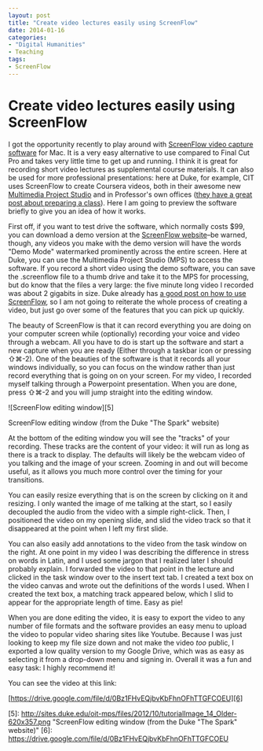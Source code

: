 ```yaml
---
layout: post
title: "Create video lectures easily using ScreenFlow"
date: 2014-01-16
categories:
- "Digital Humanities"
- Teaching
tags:
- ScreenFlow
---
```


# Create video lectures easily using ScreenFlow

I got the opportunity recently to play around with [ScreenFlow video capture software][1] for Mac. It is a very easy alternative to use compared to Final Cut Pro and takes very little time to get up and running. I think it is great for recording short video lectures as supplemental course materials. It can also be used for more professional presentations: here at Duke, for example, CIT uses ScreenFlow to create Coursera videos, both in their awesome new [Multimedia Project Studio][2] and in Professor's own offices ([they have a great post about preparing a class][3]). Here I am going to preview the software briefly to give you an idea of how it works.

First off, if you want to test drive the software, which normally costs $99, you can download a demo version at the [ScreenFlow website][1]–be warned, though, any videos you make with the demo version will have the words "Demo Mode" watermarked prominently across the entire screen. Here at Duke, you can use the Multimedia Project Studio (MPS) to access the software. If you record a short video using the demo software, you can save the .screenflow file to a thumb drive and take it to the MPS for processing, but do know that the files a very large: the five minute long video I recorded was about 2 gigabits in size. Duke already has [a good post on how to use ScreenFlow][4], so I am not going to reiterate the whole process of creating a video, but just go over some of the features that you can pick up quickly.

The beauty of ScreenFlow is that it can record everything you are doing on your computer screen while (optionally) recording your voice and video through a webcam. All you have to do is start up the software and start a new capture when you are ready (Either through a taskbar icon or pressing ⇧⌘-2). One of the beauties of the software is that it records all your windows individually, so you can focus on the window rather than just record everything that is going on on your screen. For my video, I recorded myself talking through a Powerpoint presentation. When you are done, press ⇧⌘-2 and you will jump straight into the editing window.

![ScreenFlow editing window][5]

ScreenFlow editing window (from the Duke "The Spark" website)

At the bottom of the editing window you will see the "tracks" of your recording. These tracks are the content of your video: it will run as long as there is a track to display. The defaults will likely be the webcam video of you talking and the image of your screen. Zooming in and out will become useful, as it allows you much more control over the timing for your transitions.

You can easily resize everything that is on the screen by clicking on it and resizing. I only wanted the image of me talking at the start, so I easily decoupled the audio from the video with a simple right-click. Then, I positioned the video on my opening slide, and slid the video track so that it disappeared at the point when I left my first slide.

You can also easily add annotations to the video from the task window on the right. At one point in my video I was describing the difference in stress on words in Latin, and I used some jargon that I realized later I should probably explain. I forwarded the video to that point in the lecture and clicked in the task window over to the insert text tab. I created a text box on the video canvas and wrote out the definitions of the words I used. When I created the text box, a matching track appeared below, which I slid to appear for the appropriate length of time. Easy as pie!

When you are done editing the video, it is easy to export the video to any number of file formats and the software provides an easy menu to upload the video to popular video sharing sites like Youtube. Because I was just looking to keep my file size down and not make the video *too* public, I exported a low quality version to my Google Drive, which was as easy as selecting it from a drop-down menu and signing in. Overall it was a fun and easy task: I highly recommend it!

You can see the video at this link:

[https://drive.google.com/file/d/0Bz1FHvEQjbvKbFhnOFhTTGFCOEU][6]



[1]: http://www.telestream.net/screenflow/overview.htm "ScreenFlow"
[2]: http://sites.duke.edu/oit-mps/2012/08/17/welcome-to-the-new-multimedia-project-studio/ "Welcome to the New Multimedia Project Studio"
[3]: http://cit.duke.edu/blog/2012/10/what-does-it-take-to-prepare-a-duke-coursera-course/ "What does it take to prepare a Duke Coursera course?"
[4]: http://sites.duke.edu/oit-mps/2012/11/01/introduction-to-screenflow-tips-tricks-uses/ "ScreenFlow tips and tricks"
[5]: http://sites.duke.edu/oit-mps/files/2012/10/tutorialImage_14_Older-620x357.png "ScreenFlow editing window (from the Duke "The Spark" website)"
[6]: https://drive.google.com/file/d/0Bz1FHvEQjbvKbFhnOFhTTGFCOEU
